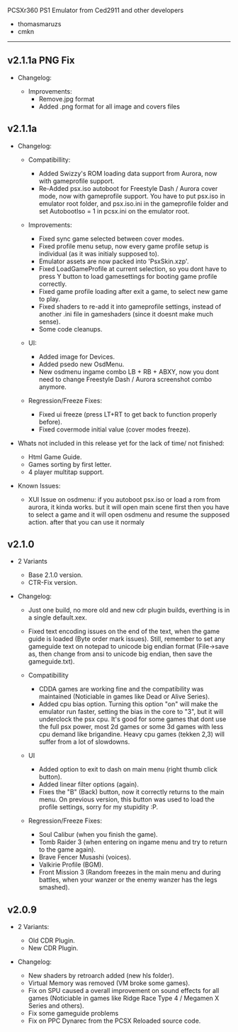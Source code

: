 PCSXr360
PS1 Emulator from Ced2911
and other developers
- thomasmaruzs
- cmkn 
----------------

v2.1.1a PNG Fix
---------------
* Changelog:
  
   - Improvements:
      - Remove.jpg format
      - Added .png format for all image         and covers files

v2.1.1a
-------
* Changelog:
    - Compatibillity:
        - Added Swizzy's ROM loading data support from Aurora, now with gameprofile support.
        - Re-Added psx.iso autoboot for Freestyle Dash / Aurora cover mode, now with gameprofile support. 
            You have to put psx.iso in emulator root folder, and psx.iso.ini in the gameprofile folder and set AutobootIso = 1 in pcsx.ini on the emulator root.

    - Improvements:
        - Fixed sync game selected between cover modes.
        - Fixed profile menu setup, now every game profile setup is individual (as it was initialy supposed to).
        - Emulator assets are now packed into 'PsxSkin.xzp'.
        - Fixed LoadGameProfile at current selection, so you dont have to press Y button to load gamesettings for booting game profile correctly.
        - Fixed game profile loading after exit a game, to select new game to play.
        - Fixed shaders to re-add it into gameprofile settings, instead of another .ini file in gameshaders (since it doesnt make much sense).
        - Some code cleanups.
        
    - UI:
        - Added image for Devices.
        - Added psedo new OsdMenu.
        - New osdmenu ingame combo LB + RB + ABXY, now you dont need to change Freestyle Dash / Aurora screenshot combo anymore.

    - Regression/Freeze Fixes:
        - Fixed ui freeze (press LT+RT to get back to function properly before).
        - Fixed covermode initial value (cover modes freeze).

* Whats not included in this release yet for the lack of time/ not finished:
    - Html Game Guide.
    - Games sorting by first letter.
    - 4 player multitap support.
        
* Known Issues:
    - XUI Issue on osdmenu: if you autoboot psx.iso or load a rom from aurora, it kinda works. but it will open main scene first then you have to select a game and it will open osdmenu and resume the supposed action. after that you can use it normaly

v2.1.0
  ------
* 2 Variants
    - Base 2.1.0 version.
    - CTR-Fix version.

* Changelog:
    - Just one build, no more old and new cdr plugin builds, everthing is in a single default.xex.
    - Fixed text encoding issues on the end of the text, when the game guide is loaded (Byte order mark issues). 
        Still, remember to set any gameguide text on notepad to unicode big endian format (File->save as, then change from ansi to unicode big endian, then save the gameguide.txt).

    - Compatibillity
        - CDDA games are working fine and the compatibility was maintained (Noticiable in games like Dead or Alive Series).
        - Added cpu bias option. 
            Turning this option "on" will make the emulator run faster, setting the bias in the core to "3", but it will underclock the psx cpu. 
            It's good for some games that dont use the full psx power, most 2d games or some 3d games with less cpu demand like brigandine. 
            Heavy cpu games (tekken 2,3) will suffer from a lot of slowdowns.

    - UI
        - Added option to exit to dash on main menu (right thumb click button).
        - Added linear filter options (again).
        - Fixes the "B" (Back) button, now it correctly returns to the main menu. 
            On previous version, this button was used to load the profile settings, sorry for my stupidity :P.

    - Regression/Freeze Fixes:
        - Soul Calibur (when you finish the game).
        - Tomb Raider 3 (when entering on ingame menu and try to return to the game again).
        - Brave Fencer Musashi (voices).
        - Valkirie Profile (BGM).
        - Front Mission 3 (Random freezes in the main menu and during battles, when your wanzer or the enemy wanzer has the legs smashed).

v2.0.9
------
* 2 Variants:
    - Old CDR Plugin.
    - New CDR Plugin.

* Changelog:
    - New shaders by retroarch added (new hls folder).
    - Virtual Memory was removed (VM broke some games).
    - Fix on SPU caused a overall improvement on sound effects for all games (Noticiable in games like Ridge Race Type 4 / Megamen X Series and others).
    - Fix some gameguide problems
    - Fix on PPC Dynarec from the PCSX Reloaded source code.

